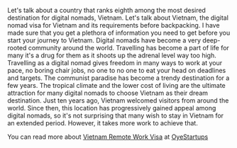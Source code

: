 Let's talk about a country that ranks eighth among the most desired destination for digital nomads, Vietnam. Let's talk about Vietnam, the digital nomad visa for Vietnam and its requirements before backpacking. I have made sure that you get a plethora of information you need to get before you start your journey to Vietnam. 
Digital nomads have become a very deep-rooted community around the world. Travelling has become a part of life for many it's a drug for them as it shoots up the adrenal level way too high. Travelling as a digital nomad gives freedom in many ways to work at your pace, no boring chair jobs, no one to no one to eat your head on deadlines and targets.
The communist paradise has become a trendy destination for a few years. The tropical climate and the lower cost of living are the ultimate attraction for many digital nomads to choose Vietnam as their dream destination.
Just ten years ago, Vietnam welcomed visitors from around the world. Since then, this location has progressively gained appeal among digital nomads, so it's not surprising that many wish to stay in Vietnam for an extended period. However, it takes more work to achieve that.

You can read more about [Vietnam Remote Work Visa](https://oyestartups.com/visa/remote-work-visa/remote-work-visa-vietnam) at [OyeStartups](https://oyestartups.com/)
